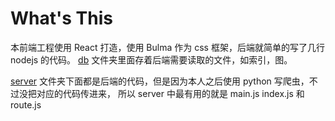 # What's This

本前端工程使用 React 打造，使用 Bulma 作为 css 框架，后端就简单的写了几行 nodejs 的代码。
[db](./db) 文件夹里面存着后端需要读取的文件，如索引，图。

[server](./server) 文件夹下面都是后端的代码，但是因为本人之后使用 python 写爬虫，不过没把对应的代码传进来，
所以 server 中最有用的就是 main.js index.js 和 route.js
